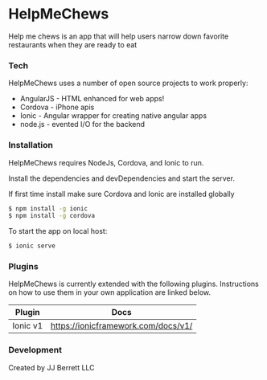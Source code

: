 # HelpMeChews

Help me chews is an app that will help users narrow down favorite restaurants when they are ready to eat

### Tech

HelpMeChews uses a number of open source projects to work properly:

* AngularJS - HTML enhanced for web apps!
* Cordova - iPhone apis
* Ionic - Angular wrapper for creating native angular apps
* node.js - evented I/O for the backend

### Installation

HelpMeChews requires NodeJs, Cordova, and Ionic to run.

Install the dependencies and devDependencies and start the server.

If first time install make sure Cordova and Ionic are installed globally

```sh
$ npm install -g ionic
$ npm install -g cordova
```
To start the app on local host:

```sh
$ ionic serve
```

### Plugins

HelpMeChews is currently extended with the following plugins. Instructions on how to use them in your own application are linked below.

| Plugin | Docs |
| ------ | ------ |
| Ionic v1 | https://ionicframework.com/docs/v1/ |

### Development
Created by JJ Berrett LLC
